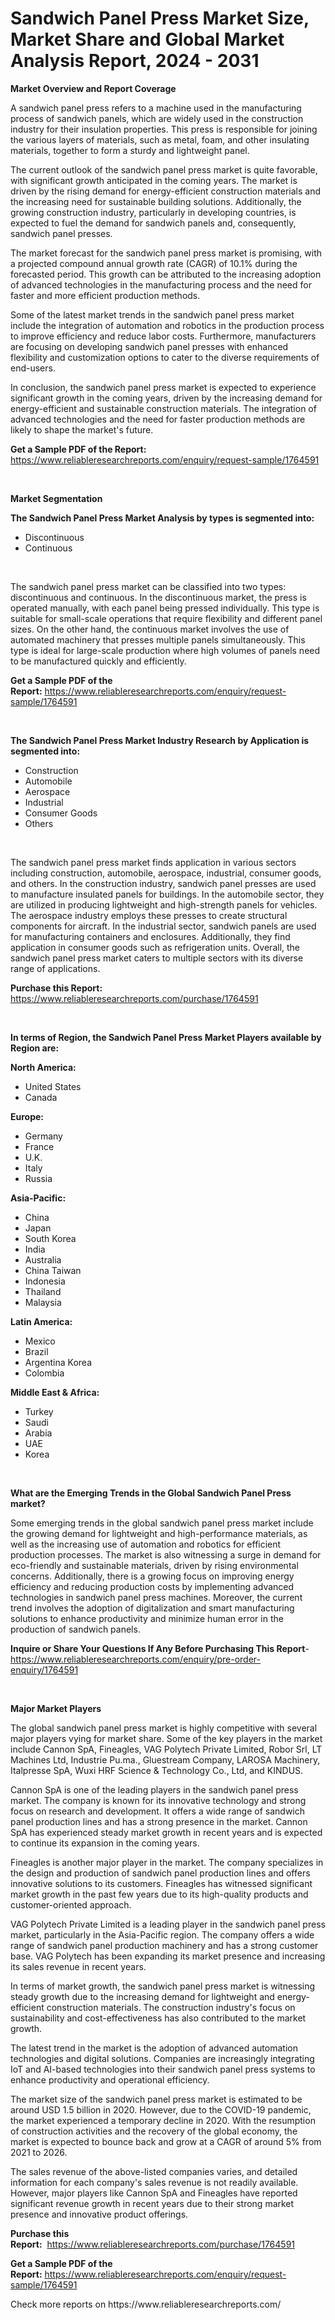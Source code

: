<p><h1>Sandwich Panel Press Market Size, Market Share and Global Market Analysis Report, 2024 - 2031</h1></p><p><strong>Market Overview and Report Coverage</strong></p>
<p><p>A sandwich panel press refers to a machine used in the manufacturing process of sandwich panels, which are widely used in the construction industry for their insulation properties. This press is responsible for joining the various layers of materials, such as metal, foam, and other insulating materials, together to form a sturdy and lightweight panel. </p><p>The current outlook of the sandwich panel press market is quite favorable, with significant growth anticipated in the coming years. The market is driven by the rising demand for energy-efficient construction materials and the increasing need for sustainable building solutions. Additionally, the growing construction industry, particularly in developing countries, is expected to fuel the demand for sandwich panels and, consequently, sandwich panel presses.</p><p>The market forecast for the sandwich panel press market is promising, with a projected compound annual growth rate (CAGR) of 10.1% during the forecasted period. This growth can be attributed to the increasing adoption of advanced technologies in the manufacturing process and the need for faster and more efficient production methods. </p><p>Some of the latest market trends in the sandwich panel press market include the integration of automation and robotics in the production process to improve efficiency and reduce labor costs. Furthermore, manufacturers are focusing on developing sandwich panel presses with enhanced flexibility and customization options to cater to the diverse requirements of end-users.</p><p>In conclusion, the sandwich panel press market is expected to experience significant growth in the coming years, driven by the increasing demand for energy-efficient and sustainable construction materials. The integration of advanced technologies and the need for faster production methods are likely to shape the market's future.</p></p>
<p><strong>Get a Sample PDF of the Report:</strong> <a href="https://www.reliableresearchreports.com/enquiry/request-sample/1764591">https://www.reliableresearchreports.com/enquiry/request-sample/1764591</a></p>
<p>&nbsp;</p>
<p><strong>Market Segmentation</strong></p>
<p><strong>The Sandwich Panel Press Market Analysis by types is segmented into:</strong></p>
<p><ul><li>Discontinuous</li><li>Continuous</li></ul></p>
<p>&nbsp;</p>
<p><p>The sandwich panel press market can be classified into two types: discontinuous and continuous. In the discontinuous market, the press is operated manually, with each panel being pressed individually. This type is suitable for small-scale operations that require flexibility and different panel sizes. On the other hand, the continuous market involves the use of automated machinery that presses multiple panels simultaneously. This type is ideal for large-scale production where high volumes of panels need to be manufactured quickly and efficiently.</p></p>
<p><strong>Get a Sample PDF of the Report:</strong>&nbsp;<a href="https://www.reliableresearchreports.com/enquiry/request-sample/1764591">https://www.reliableresearchreports.com/enquiry/request-sample/1764591</a></p>
<p>&nbsp;</p>
<p><strong>The Sandwich Panel Press Market Industry Research by Application is segmented into:</strong></p>
<p><ul><li>Construction</li><li>Automobile</li><li>Aerospace</li><li>Industrial</li><li>Consumer Goods</li><li>Others</li></ul></p>
<p>&nbsp;</p>
<p><p>The sandwich panel press market finds application in various sectors including construction, automobile, aerospace, industrial, consumer goods, and others. In the construction industry, sandwich panel presses are used to manufacture insulated panels for buildings. In the automobile sector, they are utilized in producing lightweight and high-strength panels for vehicles. The aerospace industry employs these presses to create structural components for aircraft. In the industrial sector, sandwich panels are used for manufacturing containers and enclosures. Additionally, they find application in consumer goods such as refrigeration units. Overall, the sandwich panel press market caters to multiple sectors with its diverse range of applications.</p></p>
<p><strong>Purchase this Report:</strong>&nbsp; <a href="https://www.reliableresearchreports.com/purchase/1764591">https://www.reliableresearchreports.com/purchase/1764591</a></p>
<p>&nbsp;</p>
<p><strong>In terms of Region, the Sandwich Panel Press Market Players available by Region are:</strong></p>
<p>
    <p> <strong> North America: </strong>
        <ul>
            <li>United States</li>
            <li>Canada</li>
        </ul>
        </p> 
    <p> <strong> Europe: </strong>
        <ul>
            <li>Germany</li>
            <li>France</li>
            <li>U.K.</li>
            <li>Italy</li>
            <li>Russia</li>
        </ul>
        </p> 
    <p> <strong> Asia-Pacific: </strong>
        <ul>
            <li>China</li>
            <li>Japan</li>
            <li>South Korea</li>
            <li>India</li>
            <li>Australia</li>
            <li>China Taiwan</li>
            <li>Indonesia</li>
            <li>Thailand</li>
            <li>Malaysia</li>
        </ul>
        </p> 
    <p> <strong> Latin America: </strong>
        <ul>
            <li>Mexico</li>
            <li>Brazil</li>
            <li>Argentina Korea</li>
            <li>Colombia</li>
        </ul>
        </p> 
    <p> <strong> Middle East & Africa: </strong>
        <ul>
            <li>Turkey</li>
            <li>Saudi</li>
            <li>Arabia</li>
            <li>UAE</li>
            <li>Korea</li>
        </ul>
    </p>
    </p>
<p>&nbsp;</p>
<p><strong>What are the Emerging Trends in the Global Sandwich Panel Press market?</strong></p>
<p><p>Some emerging trends in the global sandwich panel press market include the growing demand for lightweight and high-performance materials, as well as the increasing use of automation and robotics for efficient production processes. The market is also witnessing a surge in demand for eco-friendly and sustainable materials, driven by rising environmental concerns. Additionally, there is a growing focus on improving energy efficiency and reducing production costs by implementing advanced technologies in sandwich panel press machines. Moreover, the current trend involves the adoption of digitalization and smart manufacturing solutions to enhance productivity and minimize human error in the production of sandwich panels.</p></p>
<p><strong>Inquire or Share Your Questions If Any Before Purchasing This Report</strong>- <a href="https://www.reliableresearchreports.com/enquiry/pre-order-enquiry/1764591">https://www.reliableresearchreports.com/enquiry/pre-order-enquiry/1764591</a></p>
<p>&nbsp;</p>
<p><strong>Major Market Players</strong></p>
<p><p>The global sandwich panel press market is highly competitive with several major players vying for market share. Some of the key players in the market include Cannon SpA, Fineagles, VAG Polytech Private Limited, Robor Srl, LT Machines Ltd, Industrie Pu.ma., Gluestream Company, LAROSA Machinery, Italpresse SpA, Wuxi HRF Science & Technology Co., Ltd, and KINDUS.</p><p>Cannon SpA is one of the leading players in the sandwich panel press market. The company is known for its innovative technology and strong focus on research and development. It offers a wide range of sandwich panel production lines and has a strong presence in the market. Cannon SpA has experienced steady market growth in recent years and is expected to continue its expansion in the coming years.</p><p>Fineagles is another major player in the market. The company specializes in the design and production of sandwich panel production lines and offers innovative solutions to its customers. Fineagles has witnessed significant market growth in the past few years due to its high-quality products and customer-oriented approach.</p><p>VAG Polytech Private Limited is a leading player in the sandwich panel press market, particularly in the Asia-Pacific region. The company offers a wide range of sandwich panel production machinery and has a strong customer base. VAG Polytech has been expanding its market presence and increasing its sales revenue in recent years.</p><p>In terms of market growth, the sandwich panel press market is witnessing steady growth due to the increasing demand for lightweight and energy-efficient construction materials. The construction industry's focus on sustainability and cost-effectiveness has also contributed to the market growth.</p><p>The latest trend in the market is the adoption of advanced automation technologies and digital solutions. Companies are increasingly integrating IoT and AI-based technologies into their sandwich panel press systems to enhance productivity and operational efficiency.</p><p>The market size of the sandwich panel press market is estimated to be around USD 1.5 billion in 2020. However, due to the COVID-19 pandemic, the market experienced a temporary decline in 2020. With the resumption of construction activities and the recovery of the global economy, the market is expected to bounce back and grow at a CAGR of around 5% from 2021 to 2026.</p><p>The sales revenue of the above-listed companies varies, and detailed information for each company's sales revenue is not readily available. However, major players like Cannon SpA and Fineagles have reported significant revenue growth in recent years due to their strong market presence and innovative product offerings.</p></p>
<p><strong>Purchase this Report:</strong>&nbsp;&nbsp;<a href="https://www.reliableresearchreports.com/purchase/1764591">https://www.reliableresearchreports.com/purchase/1764591</a></p>
<p></p>
<p><strong>Get a Sample PDF of the Report:</strong>&nbsp;<a href="https://www.reliableresearchreports.com/enquiry/request-sample/1764591">https://www.reliableresearchreports.com/enquiry/request-sample/1764591</a></p>
<p>Check more reports on https://www.reliableresearchreports.com/</p>
